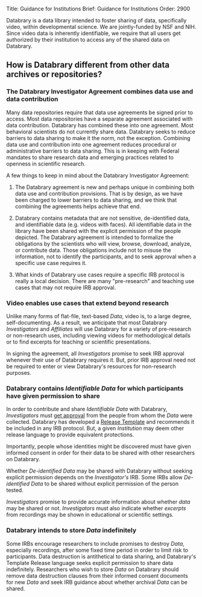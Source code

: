 Title: Guidance for Institutions
Brief: Guidance for Institutions
Order: 2900

Databrary is a data library intended to foster sharing of data, specifically video, within developmental science. We are jointly-funded by NSF and NIH. Since video data is inherently identifiable, we require that all users get authorized by their institution to access any of the shared data on Databrary. 

## How is Databrary different from other data archives or repositories?

### The Databrary Investigator Agreement combines data use and data contribution

Many data repositories require that data use agreements be signed prior to access. Most data repositories have a separate agreement associated with data contribution. Databrary has combined these into one agreement. Most behavioral scientists do not currently share data. Databrary seeks to reduce barriers to data sharing to make it the norm, not the exception. Combining data use and contribution into one agreement reduces procedural or administrative barriers to data sharing. This is in keeping with Federal mandates to share research data and emerging practices related to openness in scientific research.

A few things to keep in mind about the Databrary Investigator Agreement:

1. The Databrary agreement is new and perhaps unique in combining both data use and contribution provisions. That is by design, as we have been charged to lower barriers to data sharing, and we think that combining the agreements helps achieve that end.

2. Databrary contains metadata that are not sensitive, de-identified data, and identifiable data (e.g. videos with faces). All identifiable data in the library have been shared with the explicit permission of the people depicted. The Databrary agreement is intended to formalize the obligations by the scientists who will view, browse, download, analyze, or contribute data. Those obligations include not to misuse the information, not to identify the participants, and to seek approval when a specific use case requires it.

3. What kinds of Databrary use cases require a specific IRB protocol is really a local decision. There are many "pre-research" and teaching use cases that may not require IRB approval. 


### Video enables use cases that extend beyond research

Unlike many forms of flat-file, text-based *Data*, video is, to a large degree, self-documenting. As a result, we anticipate that most Databrary *Investigators* and *Affiliates* will use Databrary for a variety of pre-research or non-research uses, including viewing videos for methodological details or to find excerpts for teaching or scientific presentations.

In signing the agreement, all *Investigators* promise to seek IRB approval whenever their use of Databrary requires it. But, prior IRB approval need not be required to enter or view Databrary's resources for non-research purposes.

### Databrary contains *Identifiable Data* for which participants have given permission to share

In order to contribute and share *Identifiable Data* with Databrary, *Investigators* must [get approval](|filename|../releasing-data/releasing-data.md) from the people from whom the *Data* were collected. Databrary has developed a [Release Template](|filename|policies/release-template.mdi) and recommends it be included in any IRB protocol. But, a given *Institution* may deem other release language to provide equivalent protections. 

Importantly, people whose identities might be discovered must have given informed consent in order for their data to be shared with other researchers on Databrary.

Whether *De-identified Data* may be shared with Databrary without seeking explicit permission depends on the *Investigator's* IRB. Some IRBs allow *De-identified Data* to be shared without explicit permission of the person tested.

*Investigators* promise to provide accurate information about whether *data* may be shared or not. *Investigators* must also indicate whether *excerpts* from recordings may be shown in educational or scientific settings.

### Databrary intends to store *Data* indefinitely

Some IRBs encourage researchers to include promises to destroy *Data*, especially recordings, after some fixed time period in order to limit risk to participants. Data destruction is antithetical to data sharing, and Databrary's Template Release language seeks explicit permission to share data indefinitely. Researchers who wish to store *Data* on Databrary should remove data destruction clauses from their informed consent documents for new *Data* and seek IRB guidance about whether archival *Data* can be shared.
